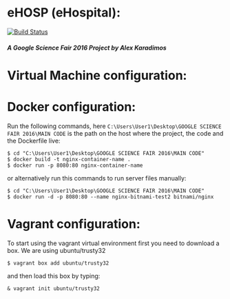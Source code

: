 # eHOSP (eHospital):
[![Build Status](https://travis-ci.com/karadalex/GSF2016_MainCode.svg?token=FumMyzspBbeAxFNpcgVB&branch=master)](https://travis-ci.com/karadalex/GSF2016_MainCode)
##### A Google Science Fair 2016 Project by Alex Karadimos

Virtual Machine configuration:
==============================

Docker configuration:
=====================
Run the following commands, here `C:\Users\User1\Desktop\GOOGLE SCIENCE FAIR 2016\MAIN CODE` is the path on the host
where the project, the code and the Dockerfile live:
```
$ cd "C:\Users\User1\Desktop\GOOGLE SCIENCE FAIR 2016\MAIN CODE"
$ docker build -t nginx-container-name .
$ docker run -p 8080:80 nginx-container-name
```

or alternatively run this commands to run server files manually:
```
$ cd "C:\Users\User1\Desktop\GOOGLE SCIENCE FAIR 2016\MAIN CODE"
$ docker run -d -p 8080:80 --name nginx-bitnami-test2 bitnami/nginx
```


Vagrant configuration:
======================

To start using the vagrant virtual environment first you need to download a box. We are using ubuntu/trusty32

```
$ vagrant box add ubuntu/trusty32
```
and then load this box by typing:

```
& vagrant init ubuntu/trusty32
```

